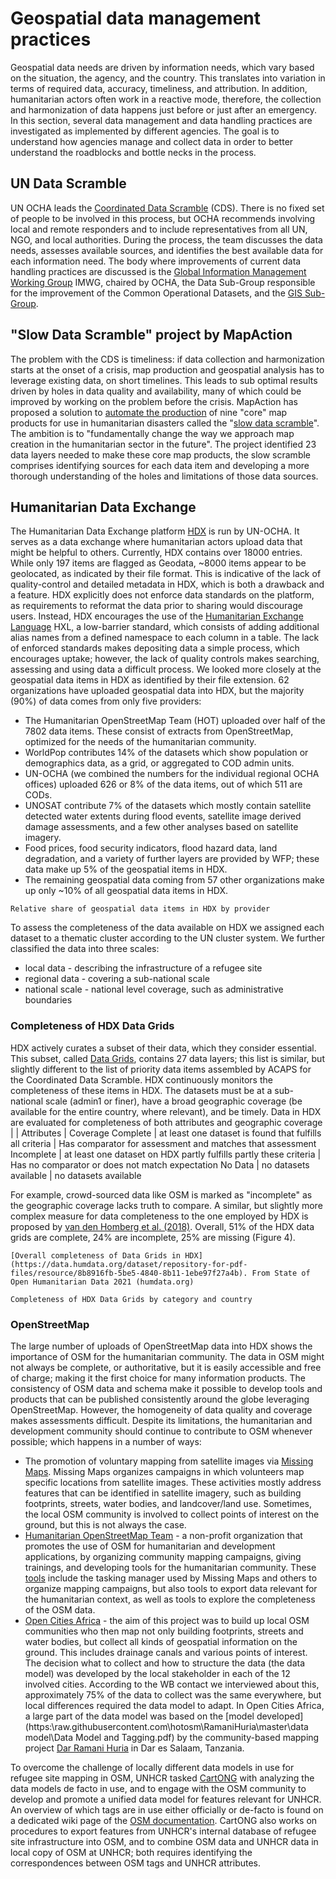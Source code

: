 # Geospatial data management practices 
Geospatial data needs are driven by information needs, which vary based on the situation, the agency, and the country. This translates into variation in terms of required data, accuracy, timeliness, and attribution. In addition, humanitarian actors often work in a reactive mode, therefore, the collection and harmonization of data happens just before or just after an emergency. In this section, several data management and data handling practices are investigated as implemented by different agencies. The goal is to understand how agencies manage and collect data in order to better understand the roadblocks and bottle necks in the process.
## UN Data Scramble
UN OCHA leads the [Coordinated Data Scramble](https://humanitarian.atlassian.net/wiki/spaces/imtoolbox/pages/61800455/Coordinated+Data+Scramble) (CDS). There is no fixed set of people to be involved in this process, but OCHA recommends involving local and remote responders and to include representatives from all UN, NGO, and local authorities. During the process, the team discusses the data needs, assesses available sources, and identifies the best available data for each information need. The body where improvements of current data handling practices are discussed is the [Global Information Management Working Group](https://www.humanitarianresponse.info/en/topics/imwg) IMWG, chaired by OCHA, the Data Sub-Group responsible for the improvement of the Common Operational Datasets, and the [GIS Sub-Group](https://www.humanitarianresponse.info/en/topics/imwg/gis-subgroup). 
## "Slow Data Scramble" project by MapAction 
The problem with the CDS is timeliness: if data collection and harmonization starts at the onset of a crisis, map production and geospatial analysis has to leverage existing data, on short timelines. This leads to sub optimal results driven by holes in data quality and availability, many of which could be improved by working on the problem before the crisis. MapAction has proposed a solution to [automate the production](https://mapaction.org/mapactions-moonshot-origins-and-ambitions/) of nine "core" map products for use in humanitarian disasters called the "[slow data scramble](https://mapaction.org/moonshot-part-2-the-slow-data-scramble/)". The ambition is to "fundamentally change the way we approach map creation in the humanitarian sector in the future". The project identified 23 data layers needed to make these core map products, the slow scramble comprises identifying sources for each data item and developing a more thorough understanding of the holes and limitations of those data sources. 
## Humanitarian Data Exchange
The Humanitarian Data Exchange platform [HDX](https://data.humdata.org/) is run by UN-OCHA. It serves as a data exchange where humanitarian actors upload data that might be helpful to others. Currently, HDX contains over 18000 entries. While only 197 items are flagged as Geodata, ~8000 items appear to be geolocated, as indicated by their file format. This is indicative of the lack of quality-control and detailed metadata in HDX, which is both a drawback and a feature. 
HDX explicitly does not enforce data standards on the platform, as requirements to reformat the data prior to sharing would discourage users. Instead, HDX encourages the use of the [Humanitarian Exchange Language](https://hxlstandard.org/standard/1_0final/dictionary/) HXL, a low-barrier standard, which consists of adding additional alias names from a defined namespace to each column in a table. The lack of enforced standards makes depositing data a simple process, which encourages uptake; however, the lack of quality controls makes searching, assessing and using data a difficult process.
We looked more closely at the geospatial data items in HDX as identified by their file extension. 62 organizations have uploaded geospatial data into HDX, but the majority (90%) of data comes from only five providers:
-	The Humanitarian OpenStreetMap Team (HOT) uploaded over half of the 7802 data items. These consist of extracts from OpenStreetMap, optimized for the needs of the humanitarian community. 
-	WorldPop contributes 14% of the datasets which show population or demographics data, as a grid, or aggregated to COD admin units.
-	UN-OCHA (we combined the numbers for the individual regional OCHA offices) uploaded 626 or 8% of the data items, out of which 511 are CODs. 
-	UNOSAT contribute 7% of the datasets which mostly contain satellite detected water extents during flood events, satellite image derived damage assessments, and a few other analyses based on satellite imagery. 
-	Food prices, food security indicators, flood hazard data, land degradation, and a variety of further layers are provided by WFP; these data make up 5% of the geospatial items in HDX. 
-	The remaining geospatial data coming from 57 other organizations make up only ~10% of all geospatial data items in HDX. 

```{figure} docs/images/D_1a_Fig3.png
Relative share of geospatial data items in HDX by provider
```

To assess the completeness of the data available on HDX we assigned each dataset to a thematic cluster according to the UN cluster system. We further classified the data into three scales:
-	local data - describing the infrastructure of a refugee site
-	regional data - covering a sub-national scale
-	national scale - national level coverage, such as administrative boundaries
### Completeness of HDX Data Grids
HDX actively curates a subset of their data, which they consider essential. This subset, called [Data Grids](https://data.humdata.org/dashboards/overview-of-data-grids), contains 27 data layers; this list is similar, but slightly different to the list of priority data items assembled by ACAPS for the Coordinated Data Scramble. HDX continuously monitors the completeness of these items in HDX. The datasets must be at a sub-national scale (admin1 or finer), have a broad geographic coverage (be available for the entire country, where relevant), and be timely. Data in HDX are evaluated for completeness of both attributes and geographic coverage
 | | Attributes | Coverage
 Complete | at least one dataset is found that fulfills all criteria | Has comparator for assessment and matches that assessment
 Incomplete | at least one dataset on HDX partly fulfills partly these criteria | Has no comparator or does not match expectation
 No Data | no datasets available | no datasets available

For example, crowd-sourced data like OSM is marked as "incomplete" as the geographic coverage lacks truth to compare. A similar, but slightly more complex measure for data completeness to the one employed by HDX is proposed by [van den Homberg et al. (2018)](https://www.sciencedirect.com/science/article/pii/S009830041730571X?via%3Dihub). 
Overall, 51% of the HDX data grids are complete, 24% are incomplete, 25% are missing (Figure 4). 

```{figure} docs/images/D_1a_Fig4.png
[Overall completeness of Data Grids in HDX](https://data.humdata.org/dataset/repository-for-pdf-files/resource/8b8916fb-5be5-4840-8b11-1ebe97f27a4b). From State of Open Humanitarian Data 2021 (humdata.org)
```
```{figure} docs/images/D_1a_Fig5.png
Completeness of HDX Data Grids by category and country
```

### OpenStreetMap
The large number of uploads of OpenStreetMap data into HDX shows the importance of OSM for the humanitarian community. The data in OSM might not always be complete, or authoritative, but it is easily accessible and free of charge; making it the first choice for many information products. The consistency of OSM data and schema make it possible to develop tools and products that can be published consistently around the globe leveraging OpenStreetMap. However, the homogeneity of data quality and coverage makes assessments difficult.
Despite its limitations, the humanitarian and development community should continue to contribute to OSM whenever possible; which happens in a number of ways:
-	The promotion of voluntary mapping from satellite images via [Missing Maps](https://www.missingmaps.org/). Missing Maps organizes campaigns in which volunteers map specific locations from satellite images. These activities mostly address features that can be identified in satellite imagery, such as building footprints, streets, water bodies, and landcover/land use. Sometimes, the local OSM community is involved to collect points of interest on the ground, but this is not always the case. 
-	[Humanitarian OpenStreetMap Team](https://www.hotosm.org/) - a non-profit organization that promotes the use of OSM for humanitarian and development applications, by organizing community mapping campaigns, giving trainings, and developing tools for the humanitarian community. These [tools](https://www.hotosm.org/tools-and-data) include the tasking manager used by Missing Maps and others to organize mapping campaigns, but also tools to export data relevant for the humanitarian context, as well as tools to explore the completeness of the OSM data. 
-	[Open Cities Africa](https://opencitiesproject.org/) - the aim of this project was to build up local OSM communities who then map not only building footprints, streets and water bodies, but collect all kinds of geospatial information on the ground. This includes drainage canals and various points of interest. The decision what to collect and how to structure the data (the data model) was developed by the local stakeholder in each of the 12 involved cities. According to the WB contact we interviewed about this, approximately 75% of the data to collect was the same everywhere, but local differences required the data model to adapt. In Open Cities Africa, a large part of the data model was based on the [model developed](https:\raw.githubusercontent.com\hotosm\RamaniHuria\master\data model\Data Model and Tagging.pdf) by the community-based mapping project [Dar Ramani Huria](https://ramanihuria.org/en/about-us/) in Dar es Salaam, Tanzania. 

To overcome the challenge of locally different data models in use for refugee site mapping in OSM, UNHCR tasked [CartONG](https://www.cartong.org/) with analyzing the data models de facto in use, and to engage with the OSM community to develop and promote a unified data model for features relevant for UNHCR. An overview of which tags are in use either officially or de-facto is found on a dedicated wiki page of the [OSM documentation](https://wiki.openstreetmap.org/wiki/Refugee/Displaced_Site_Mapping). CartONG also works on procedures to export features from UNHCR's internal database of refugee site infrastructure into OSM, and to combine OSM data and UNHCR data in local copy of OSM at UNHCR; both requires identifying the correspondences between OSM tags and UNHCR attributes. 
